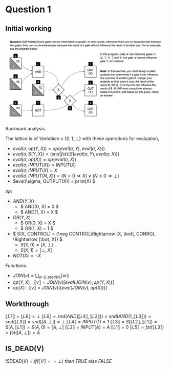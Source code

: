 # Question 1

## Initial working

![Question 3](./q3.png "Question 3")

Backward analysis.

The lattice is of $Variables \cup \{0, 1, \bot\}$ with these operations for evaluation,

- $eval(\sigma, op(Y, X)) = op(eval(\sigma, Y), eval(\sigma, X)))$
- $eval(\sigma, S(Y, X)) = (snd|fst)(S(eval(\sigma, Y), eval(\sigma, X)))$
- $eval(\sigma, op(X)) = op(eval(\sigma, X))$
- $eval(\sigma, INPUT(X)) = INPUT(X)$
- $eval(\sigma, INPUT(X) = X$
- $eval(\sigma, INPUT(N, X)) = (N > 0 \Rightarrow X) \lor (N \leq 0\Rightarrow \bot)$
- $eval(\sigma, OUTPUT(X)) = print(X) $

$op$:

- $AND(Y, X)$
  - $ AND(0, X) = 0 $
  - $ AND(1, X) = X $
- $OR(Y, X)$
  - $ OR(0, X) = X $
  - $ OR(1, X) = 1 $
- $ S(X, CONTROL) = \{\neg CONTROL\Rightarrow [X, \bot], CONROL \Rightarrow [\bot, X]\} $
  - $S(X, 0) = [X, \bot]$
  - $S(X, 1) = [\bot, X]$
- $NOT(X) = \neg X$

$Functions:$

- $JOIN(v) = \bigsqcup_{w \in pred(v)}\llbracket w \rrbracket$
- $op(Y, X): \llbracket v \rrbracket =  JOIN(v) [eval(JOIN(v), op(Y, X))]$
- $op(X): \llbracket v \rrbracket =  JOIN(v) [(eval(JOIN(v), op(X)))]$

## Workthrough

$\llbracket L7 \rrbracket = \llbracket L6 \rrbracket = \bot$
$\llbracket L6 \rrbracket = snd(AND(\llbracket L4 \rrbracket, \llbracket L3 \rrbracket)) = snd(AND(1, \llbracket L3 \rrbracket)) = snd(\llbracket L3 \rrbracket) = snd([A, \bot]) = \bot$
$\llbracket L4 \rrbracket = INPUT(1) = 1$
$\llbracket L3 \rrbracket = S(\llbracket L2 \rrbracket, \llbracket L1 \rrbracket) = S(A, \llbracket L1 \rrbracket) = S(A, 0) = [A, \bot]$
$\llbracket L2 \rrbracket = INPUT(A) = A$
$\llbracket L1 \rrbracket = 0$
$\llbracket L5 \rrbracket = fst(\llbracket L3 \rrbracket)= fst([A, \bot])= A$

## IS_DEAD(V)

$ISDEAD(V) = if (\llbracket V \rrbracket == \bot)$ $then$ $TRUE$ $else$ $FALSE$
